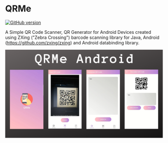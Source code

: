 
#  QRMe 
[![GitHub version](https://badge.fury.io/gh/Naereen%2FStrapDown.js.svg)](https://github.com/Naereen/StrapDown.js)

 A Simple QR Code Scanner, QR Generator for Android Devices created using ZXing ("Zebra Crossing") barcode scanning library for Java, Android (https://github.com/zxing/zxing) and Android databinding library. 
 
![Cover](https://github.com/gsandaru/QRMe/blob/master/img/cover.png) 
